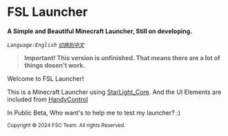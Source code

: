 # FSL Launcher
**A Simple and Beautiful Minecraft Launcher, Still on developing.**

_`Language:English`_
_[`切换到中文`]()_

> **Important! This version is unfinished. That means there are a lot of things dosen't work.**

Welcome to FSL Launcher!

This is a Minecraft Launcher using [StarLight_Core](https://luzhou.wiki). And the UI Elements are included from [HandyControl](https://handyorg.github.io/handycontrol)

In Public Beta, Who want's to help me to test my launcher? :)

<sub>Copyright &copy; 2024 FSC Team. All rights Reserved.</sub>
